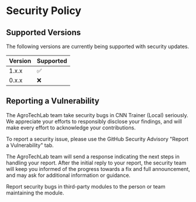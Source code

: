 # Security Policy

## Supported Versions

The following versions are currently being supported with security updates.

| Version | Supported          |
| ------- | ------------------ |
| 1.x.x   | :white_check_mark: |
| 0.x.x   | :x:                |

## Reporting a Vulnerability

The AgroTechLab team take security bugs in CNN Trainer (Local) seriously. We appreciate your efforts to responsibly disclose your findings, and will make every effort to acknowledge your contributions.

To report a security issue, please use the GitHub Security Advisory "Report a Vulnerability" tab.

The AgroTechLab team will send a response indicating the next steps in handling your report. After the initial reply to your report, the security team will keep you informed of the progress towards a fix and full announcement, and may ask for additional information or guidance.

Report security bugs in third-party modules to the person or team maintaining the module.
